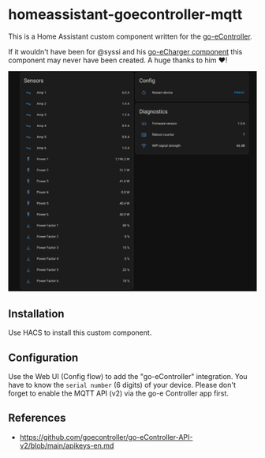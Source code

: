 # homeassistant-goecontroller-mqtt

This is a Home Assistant custom component written for the [go-eController](https://go-e.com/en/products/go-e-controller).

If it wouldn't have been for @syssi and his [go-eCharger component](https://github.com/syssi/homeassistant-goecharger-mqtt) this component may never have been created. A huge thanks to him :heart:!

![Lovelace entities card](lovelace-entities-card.png "Lovelace entities card")

## Installation

Use HACS to install this custom component.

## Configuration

Use the Web UI (Config flow) to add the "go-eController" integration. You have to know the `serial number` (6 digits) of your device. Please don't forget to enable the MQTT API (v2) via the go-e Controller app first.

## References

- https://github.com/goecontroller/go-eController-API-v2/blob/main/apikeys-en.md
